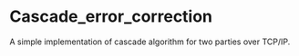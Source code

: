 # Cascade_error_correction

A simple implementation of cascade algorithm for two parties over TCP/IP.
